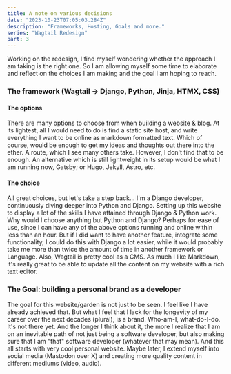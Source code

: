```yaml
---
title: A note on various decisions
date: "2023-10-23T07:05:03.284Z"
description: "Frameworks, Hosting, Goals and more."
series: "Wagtail Redesign"
part: 3
---
```


Working on the redesign, I find myself wondering whether the approach I am taking is the right one. So I am allowing
myself some time to elaborate and reflect on the choices I am making and the goal I am hoping to reach.

### The framework (Wagtail -> Django, Python, Jinja, HTMX, CSS)

#### The options

There are many options to choose from when building a website & blog. At its lightest, all I would need to do is find a
static site host, and write everything I want to be online as markdown formatted text. Which of course, would be enough
to get my ideas and thoughts out there into the ether. A route, which I see many others take. However, I don't find that
to be enough. An alternative which is still lightweight in its setup would be what I am running now, Gatsby; or Hugo,
Jekyll, Astro, etc.

#### The choice

All great choices, but let's take a step back... I'm a Django developer, continuously diving deeper into Python and
Django. Setting up this website to display a lot of the skills I have attained through Django & Python work. Why would I
choose anything but Python and Django? Perhaps for ease of use, since I can have any of the above options running and
online within less than an hour. But if I did want to have another feature, integrate some functionality, I could do
this with Django a lot easier, while it would probably take me more than twice the amount of time in another framework
or Language. Also, Wagtail is pretty cool as a CMS. As much I like Markdown, it's really great to be able to update all
the content on my website with a rich text editor.

### The Goal: building a personal brand as a developer

The goal for this website/garden is not just to be seen. I feel like I have already achieved that. But what I feel that
I lack for the longevity of my career over the next decades (plural), is a brand. Who-am-I, what-do-I-do. It's not there
yet. And the longer I think about it, the more I realize that I am on an inevitable path of not just being a software
developer, but also making sure that I am "that" software developer (whatever that may mean). And this all starts with
very cool personal website. Maybe later, I extend myself into social media (Mastodon over X) and creating more quality
content in different mediums (video, audio). 